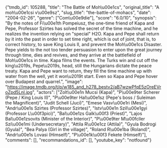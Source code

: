 {"tmdb_id": 105288, "title": "The Battle of Moh\u00e1cs", "original_title": "A moh\u00e1csi v\u00e9sz", "slug_title": "the-battle-of-mohacs", "date": "2004-02-26", "genre": ["Com\u00e9die"], "score": "6.0/10", "synopsis": "By the notes of Fi\u00e1th Pompeiusz, the one-time friend of Kapa and Pepe, Professor Szirtes has solved the secret of the time machine, and he realizes the invention relying on \"special\" H2O. Kapa and Pepe shall return by it into the past in order to set time right, which is out of joint, that is, to correct history, to save King Louis II, and prevent the Moh\u00e1cs Disaster. Pepe yields to the not too tender persuasion to enter upon the great journey through time, dies and revives, and they arrive at the battlefield of Moh\u00e1cs in time. Kapa films the events. The Turks win and cut off the king\u2019s, Pepe\u2019s, head, still the Hungarians dictate the peace treaty. Kapa and Pepe want to return, they fill the time machine up with water from the well, yet it won\u2019t start. Even so Kapa and Pepe hover over Budapest and quarrel.", "image": "https://image.tmdb.org/t/p/w185_and_h278_bestv2/aB7wzwPfqE5zOreEVroZpd5Lnl.jpg", "actors": ["Zolt\u00e1n Mucsi (Kapa)", "P\u00e9ter Scherer (Pepe / King Louis II)", "P\u00e9ter Hal\u00e1sz (Pepe's boss / Suleiman the Magnificent)", "Judit Schell (Juci)", "Emese Vasv\u00e1ri (Mesi)", "Andr\u00e1s Szirtes (Professor Szirtes)", "Istv\u00e1n Szil\u00e1gyi (Professor L\u00f3pici)", "Bal\u00e1zs Galk\u00f3 (Priest)", "Lajos Bal\u00e1zsovits (Minister of the Interior)", "P\u00e9ter M\u00fcller Szi\u00e1mi (Undersecretary)", "Attila R\u00e1cz (Attila)", "Gyula Bodrogi (Gyula)", "Bea Palya (Girl in the village)", "Roland R\u00e1ba (Roland)", "Andr\u00e1s Lovasi (Himself)", "P\u00e1k\u00f3 Fekete (Himself)"], "comments": [], "recommandations_id": [], "youtube_key": "notfound"}